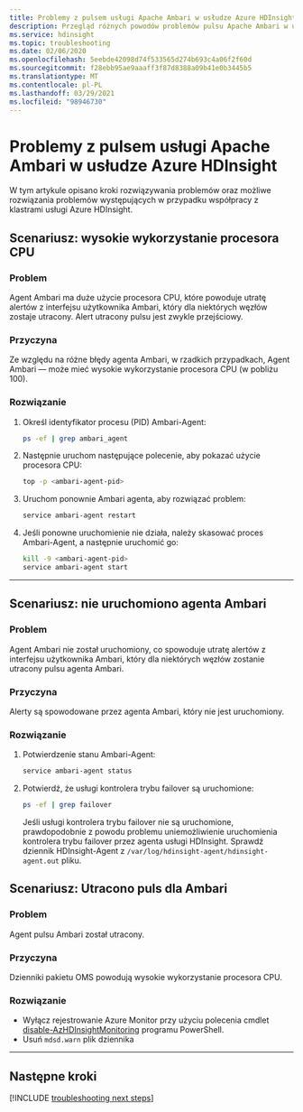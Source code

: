 ```yaml
---
title: Problemy z pulsem usługi Apache Ambari w usłudze Azure HDInsight
description: Przegląd różnych powodów problemów pulsu Apache Ambari w usłudze Azure HDInsight
ms.service: hdinsight
ms.topic: troubleshooting
ms.date: 02/06/2020
ms.openlocfilehash: 5eebde42098d74f533565d274b693c4a06f2f60d
ms.sourcegitcommit: f28ebb95ae9aaaff3f87d8388a09b41e0b3445b5
ms.translationtype: MT
ms.contentlocale: pl-PL
ms.lasthandoff: 03/29/2021
ms.locfileid: "98946730"
---
```

# <a name="apache-ambari-heartbeat-issues-in-azure-hdinsight"></a>Problemy z pulsem usługi Apache Ambari w usłudze Azure HDInsight

W tym artykule opisano kroki rozwiązywania problemów oraz możliwe rozwiązania problemów występujących w przypadku współpracy z klastrami usługi Azure HDInsight.

## <a name="scenario-high-cpu-utilization"></a>Scenariusz: wysokie wykorzystanie procesora CPU

### <a name="issue"></a>Problem

Agent Ambari ma duże użycie procesora CPU, które powoduje utratę alertów z interfejsu użytkownika Ambari, który dla niektórych węzłów zostaje utracony. Alert utracony pulsu jest zwykle przejściowy.

### <a name="cause"></a>Przyczyna

Ze względu na różne błędy agenta Ambari, w rzadkich przypadkach, Agent Ambari — może mieć wysokie wykorzystanie procesora CPU (w pobliżu 100).

### <a name="resolution"></a>Rozwiązanie

1. Określ identyfikator procesu (PID) Ambari-Agent:

    ```bash
    ps -ef | grep ambari_agent
    ```

1. Następnie uruchom następujące polecenie, aby pokazać użycie procesora CPU:

    ```bash
    top -p <ambari-agent-pid>
    ```

1. Uruchom ponownie Ambari agenta, aby rozwiązać problem:

    ```bash
    service ambari-agent restart
    ```

1. Jeśli ponowne uruchomienie nie działa, należy skasować proces Ambari-Agent, a następnie uruchomić go:

    ```bash
    kill -9 <ambari-agent-pid>
    service ambari-agent start
    ```

---

## <a name="scenario-ambari-agent-not-started"></a>Scenariusz: nie uruchomiono agenta Ambari

### <a name="issue"></a>Problem

Agent Ambari nie został uruchomiony, co spowoduje utratę alertów z interfejsu użytkownika Ambari, który dla niektórych węzłów zostanie utracony pulsu agenta Ambari.

### <a name="cause"></a>Przyczyna

Alerty są spowodowane przez agenta Ambari, który nie jest uruchomiony.

### <a name="resolution"></a>Rozwiązanie

1. Potwierdzenie stanu Ambari-Agent:

    ```bash
    service ambari-agent status
    ```

1. Potwierdź, że usługi kontrolera trybu failover są uruchomione:

    ```bash
    ps -ef | grep failover
    ```

    Jeśli usługi kontrolera trybu failover nie są uruchomione, prawdopodobnie z powodu problemu uniemożliwienie uruchomienia kontrolera trybu failover przez agenta usługi HDInsight. Sprawdź dziennik HDInsight-Agent z `/var/log/hdinsight-agent/hdinsight-agent.out` pliku.

## <a name="scenario-heartbeat-lost-for-ambari"></a>Scenariusz: Utracono puls dla Ambari

### <a name="issue"></a>Problem

Agent pulsu Ambari został utracony.

### <a name="cause"></a>Przyczyna

Dzienniki pakietu OMS powodują wysokie wykorzystanie procesora CPU.

### <a name="resolution"></a>Rozwiązanie

* Wyłącz rejestrowanie Azure Monitor przy użyciu polecenia cmdlet [disable-AzHDInsightMonitoring](/powershell/module/az.hdinsight/disable-azhdinsightmonitoring) programu PowerShell.
* Usuń `mdsd.warn` plik dziennika

---

## <a name="next-steps"></a>Następne kroki

[!INCLUDE [troubleshooting next steps](../../../includes/hdinsight-troubleshooting-next-steps.md)]